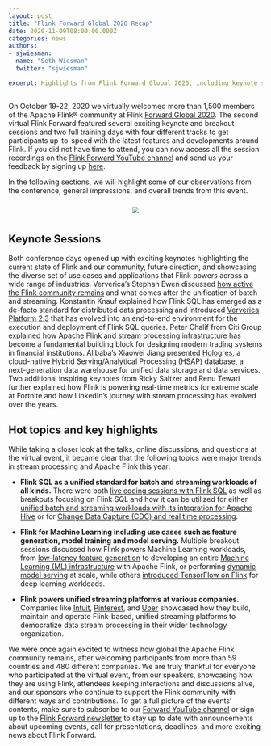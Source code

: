 ```yaml
---
layout: post
title: "Flink Forward Global 2020 Recap"
date: 2020-11-09T08:00:00.000Z
categories: news
authors:
- sjwiesman:
  name: "Seth Wiesman"
  twitter: "sjwiesman"

excerpt: Highlights from Flink Forward Global 2020, including keynote sessions, Apache Flink talks, breakout sessions, and more
---
```


On October 19-22, 2020 we virtually welcomed more than 1,500 members of the Apache Flink® community at Flink [Forward Global 2020](https://www.flink-forward.org/global-2020). The second virtual Flink Forward featured several exciting keynote and breakout sessions and two full training days with four different tracks to get participants up-to-speed with the latest features and developments around Flink. If you did not have time to attend, you can now access all the session recordings on the [Flink Forward YouTube channel](https://www.youtube.com/playlist?list=PLDX4T_cnKjD054YExbUOkr_xdYknVPQUm) and send us your feedback by signing up [here](https://www.flink-forward.org/sign-up-for-updates).

In the following sections, we will highlight some of our observations from the conference, general impressions, and overall trends from this event.

<span>
	<center>
	<img vspace="8" style="scale:75%" src="{{site.baseurl}}/img/blog/2020-11-09-flink-forward-global-2020-recap/flink-forward-global-2020-infographic.png"/>
	</center>
</span>


## Keynote Sessions

Both conference days opened up with exciting keynotes highlighting the current state of Flink and our community, future direction, and showcasing the diverse set of use cases and applications that Flink powers across a wide range of industries. Ververica’s Stephan Ewen discussed [how active the Flink community remains](http://apache.org/foundation/docs/FY2020AnnualReport.pdf) and what comes after the unification of batch and streaming. Konstantin Knauf explained how Flink SQL has emerged as a de-facto standard for distributed data processing and introduced [Ververica Platform 2.3](https://www.ververica.com/blog/ververica-platform-2.3-an-end-to-end-platform-for-flink-sql) that has evolved into an end-to-end environment for the execution and deployment of Flink SQL queries. Peter Chalif from Citi Group explained how Apache Flink and stream processing infrastructure has become a fundamental building block for designing modern trading systems in financial institutions. Alibaba’s Xiaowei Jiang presented [Hologres](https://www.hologres.io/), a cloud-native Hybrid Serving/Analytical Processing (HSAP) database, a next-generation data warehouse for unified data storage and data services. Two additional inspiring keynotes from Ricky Saltzer and Renu Tewari further explained how Flink is powering real-time metrics for extreme scale at Fortnite and how LinkedIn’s journey with stream processing has evolved over the years.


## Hot topics and key highlights

While taking a closer look at the talks, online discussions, and questions at the virtual event, it became clear that the following topics were major trends in stream processing and Apache Flink this year:

- **Flink SQL as a unified standard for batch and streaming workloads of all kinds.**
There were both [live coding sessions with Flink SQL](https://www.youtube.com/watch?v=aDFv_-VHP8s) as well as breakouts focusing on Flink SQL and how it can be utilized for either [unified batch and streaming workloads with its integration for Apache Hive](https://www.youtube.com/watch?v=XLcC_KZyYCA) or for [Change Data Capture (CDC) and real time processing](https://www.youtube.com/watch?v=5AThYUD4grA).

- **Flink for Machine Learning including use cases such as feature generation, model training and model serving.**
Multiple breakout sessions discussed how Flink powers Machine Learning workloads, from [low-latency feature generation](https://www.youtube.com/watch?v=jujAAaMQdF4) to developing an entire [Machine Learning (ML) infrastructure](https://www.youtube.com/watch?v=OdnTGd69IuM) with Apache Flink, or performing [dynamic model serving](https://www.youtube.com/watch?v=OdnTGd69IuM) at scale, while others [introduced TensorFlow on Flink](https://www.youtube.com/watch?v=M7vxhtZuF6U) for deep learning workloads. 

- **Flink powers unified streaming platforms at various companies.**
Companies like [Intuit](https://www.youtube.com/watch?v=de6h12MDI24), [Pinterest](https://www.youtube.com/watch?v=g24zJurvAmY), and [Uber](https://www.youtube.com/watch?v=NJFM8dbsj6M) showcased how they build, maintain and operate Flink-based, unified streaming platforms to democratize data stream processing in their wider technology organization. 

We were once again excited to witness how global the Apache Flink community remains, after welcoming participants from more than 59 countries and 480 different companies. We are truly thankful for everyone who participated at the virtual event, from our speakers, showcasing how they are using Flink, attendees keeping interactions and discussions alive, and our sponsors who continue to support the Flink community with different ways and contributions. To get a full picture of the events’ contents, make sure to subscribe to our [Forward YouTube channel](https://www.youtube.com/playlist?list=PLDX4T_cnKjD054YExbUOkr_xdYknVPQUm) or sign up to the [Flink Forward newsletter](https://www.flink-forward.org/sign-up-for-updates) to stay up to date with announcements about upcoming events, call for presentations, deadlines, and more exciting news about Flink Forward.

